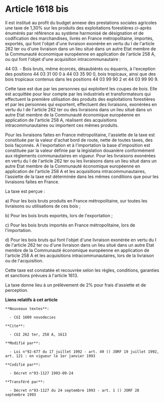 # Article 1618 bis

Il est institué au profit du budget annexe des prestations sociales agricoles une taxe de 1,30% sur les produits des
exploitations forestières ci-après énumérés par référence au système harmonisé de désignation et de codification des
marchandises, livrés en France métropolitaine, importés, exportés, qui font l'objet d'une livraison exonérée en vertu du I de
l'article 262 ter ou d'une livraison dans un lieu situé dans un autre Etat membre de la Communauté économique européenne en
application de l'article 258 A, ou qui font l'objet d'une acquisition intracommunautaire :

44 03. - Bois bruts, même écorcés, désaubiérés ou équarris, à l'exception des positions 44 03 31 00 0 à 44 03 35 90 0, bois
tropicaux, ainsi que des bois tropicaux contenus dans les positions 44 03 99 90 2 et 44 03 99 90 9.

Cette taxe est due par les personnes qui exploitent les coupes de bois. Elle est acquittée pour leur compte par les
industriels et transformateurs qui effectuent la première utilisation des produits des exploitations forestières et par les
personnes qui exportent, effectuent des livraisons, exonérées en vertu du I de l'article 262 ter ou des livraisons dans un
lieu situé dans un autre Etat membre de la Communauté économique européenne en application de l'article 258 A, réalisent des
acquisitions intracommunautaires ou importent ces mêmes produits.

Pour les livraisons faites en France métropolitaine, l'assiette de la taxe est constituée par la valeur d'achat bord de
route, nette de toutes taxes, des bois façonnés. A l'exportation et à l'importation la base d'imposition est constituée par
la valeur définie par la législation douanière conformément aux règlements communautaires en vigueur. Pour les livraisons
exonérées en vertu du I de l'article 262 ter ou les livraisons dans un lieu situé dans un autre Etat membre de la Communauté
économique européenne en application de l'article 258 A et les acquisitions intracommunautaires, l'assiette de la taxe est
déterminée dans les mêmes conditions que pour les livraisons faites en France.

La taxe est perçue :

a) Pour les bois bruts produits en France métropolitaine, sur toutes les livraisons ou utilisations de ces bois ;

b) Pour les bois bruts exportés, lors de l'exportation ;

c) Pour les bois bruts importés en France métropolitaine, lors de l'importation.

d) Pour les bois bruts qui font l'objet d'une livraison exonérée en vertu du I de l'article 262 ter ou d'une livraison dans
un lieu situé dans un autre Etat membre de la Communauté économique européenne en application de l'article 258 A et les
acquisitions intracommunautaires, lors de la livraison ou de l'acquisition.

Cette taxe est constatée et recouvrée selon les règles, conditions, garanties et sanctions prévues à l'article 1613.

La taxe donne lieu à un prélèvement de 2% pour frais d'assiette et de perception.

**Liens relatifs à cet article**

	**Nouveaux textes**:

	  - CGI 1609 novodecies

	**Cite**:

	  - CGI 262 ter, 258 A, 1613

	**Modifié par**:

	  - Loi n°92-677 du 17 juillet 1992 - art. 49 () JORF 19 juillet 1992, art. 121 : en vigueur le 1er janvier 1993

	**Codifié par**:

	  - Décret n°93-1127 1993-09-24

	**Transféré par**:

	  - Décret n°93-1127 du 24 septembre 1993 - art. 1 () JORF 28 septembre 1993
